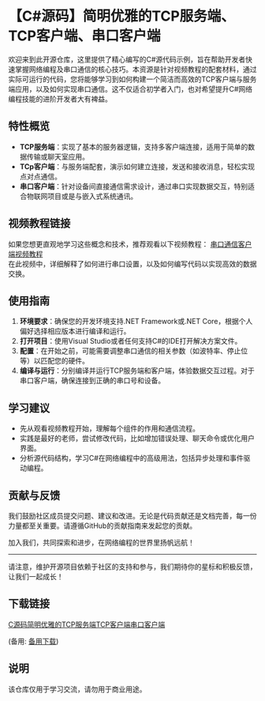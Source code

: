 # 【C#源码】简明优雅的TCP服务端、TCP客户端、串口客户端

欢迎来到此开源仓库，这里提供了精心编写的C#源代码示例，旨在帮助开发者快速掌握网络编程及串口通信的核心技巧。本资源是针对视频教程的配套材料，通过实际可运行的代码，您将能够学习到如何构建一个简洁而高效的TCP客户端与服务端应用，以及如何实现串口通信。这不仅适合初学者入门，也对希望提升C#网络编程技能的进阶开发者大有裨益。

## 特性概览

- **TCP服务端**：实现了基本的服务器逻辑，支持多客户端连接，适用于简单的数据传输或聊天室应用。
- **TCp客户端**：与服务端配套，演示如何建立连接，发送和接收消息，轻松实现点对点通信。
- **串口客户端**：针对设备间直接通信需求设计，通过串口实现数据交互，特别适合物联网项目或是与嵌入式系统通讯。

## 视频教程链接

如果您想更直观地学习这些概念和技术，推荐观看以下视频教程：
[串口通信客户端视频教程](https://www.bilibili.com/video/BV1kA4y1d7Zq)  
在此视频中，详细解释了如何进行串口设置，以及如何编写代码以实现高效的数据交换。

## 使用指南

1. **环境要求**：确保您的开发环境支持.NET Framework或.NET Core，根据个人偏好选择相应版本进行编译和运行。
2. **打开项目**：使用Visual Studio或者任何支持C#的IDE打开解决方案文件。
3. **配置**：在开始之前，可能需要调整串口通信的相关参数（如波特率、停止位等）以匹配您的硬件。
4. **编译与运行**：分别编译并运行TCP服务端和客户端，体验数据交互过程。对于串口客户端，确保连接到正确的串口号和设备。

## 学习建议

- 先从观看视频教程开始，理解每个组件的作用和通信流程。
- 实践是最好的老师，尝试修改代码，比如增加错误处理、聊天命令或优化用户界面。
- 分析源代码结构，学习C#在网络编程中的高级用法，包括异步处理和事件驱动编程。

## 贡献与反馈

我们鼓励社区成员提交问题、建议和改进。无论是代码贡献还是文档完善，每一份力量都至关重要。请遵循GitHub的贡献指南来发起您的贡献。

加入我们，共同探索和进步，在网络编程的世界里扬帆远航！

---

请注意，维护开源项目依赖于社区的支持和参与，我们期待你的星标和积极反馈，让我们一起成长！

## 下载链接
[C源码简明优雅的TCP服务端TCP客户端串口客户端](https://pan.quark.cn/s/e71b1b8b368d) 

(备用: [备用下载](https://pan.baidu.com/s/1ufxHQniuZSN1kuBF7YZYDg?pwd=1234))

## 说明

该仓库仅用于学习交流，请勿用于商业用途。
